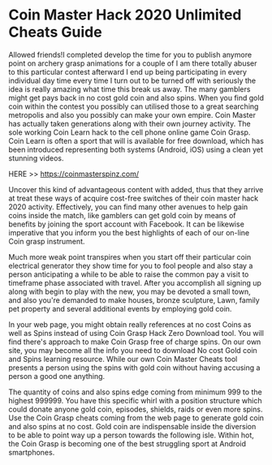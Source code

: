 # Coin Master Hack 2020 Unlimited Cheats Guide

Allowed friends!I completed develop the time for you to publish anymore point on archery grasp animations for a couple of I am there totally abuser to this particular contest afterward I end up being participating in every individual day time every time I turn out to be turned off with seriously the idea is really amazing what time this break us away. The many gamblers might get pays back in no cost gold coin and also spins. When you find gold coin within the contest you possibly can utilised those to a great searching metropolis and also you possibly can make your own empire. Coin Master has actually taken generations along with their own journey activity. The sole working Coin Learn hack to the cell phone online game Coin Grasp. Coin Learn is often a sport that will is available for free download, which has been introduced representing both systems (Android, iOS) using a clean yet stunning videos.

HERE >> https://coinmasterspinz.com/

Uncover this kind of advantageous content with added, thus that they arrive at treat these ways of acquire cost-free switches of their coin master hack 2020 activity. Effectively, you can find many other avenues to help gain coins inside the match, like gamblers can get gold coin by means of benefits by joining the sport account with Facebook. It can be likewise imperative that you inform you the best highlights of each of our on-line Coin grasp instrument.

Much more weak point transpires when you start off their particular coin electrical generator they show time for you to fool people and also stay a person anticipating a while to be able to raise the common pay a visit to timeframe phase associated with travel. After you accomplish all signing up along with begin to play with the new, you may be devoted a small town, and also you're demanded to make houses, bronze sculpture, Lawn, family pet property and several additional events by employing gold coin.

In your web page, you might obtain really references at no cost Coins as well as Spins instead of using Coin Grasp Hack Zero Download tool. You will find there's approach to make Coin Grasp free of charge spins. On our own site, you may become all the info you need to download No cost Gold coin and Spins learning resource. While our own Coin Master Cheats tool presents a person using the spins with gold coin without having accusing a person a good one anything.

The quantity of coins and also spins edge coming from minimum 999 to the highest 999999. You have this specific whirl with a position structure which could donate anyone gold coin, episodes, shields, raids or even more spins. Use the Coin Grasp cheats coming from the web page to generate gold coin and also spins at no cost. Gold coin are indispensable inside the diversion to be able to point way up a person towards the following isle. Within hot, the Coin Grasp is becoming one of the best struggling sport at Android smartphones.
